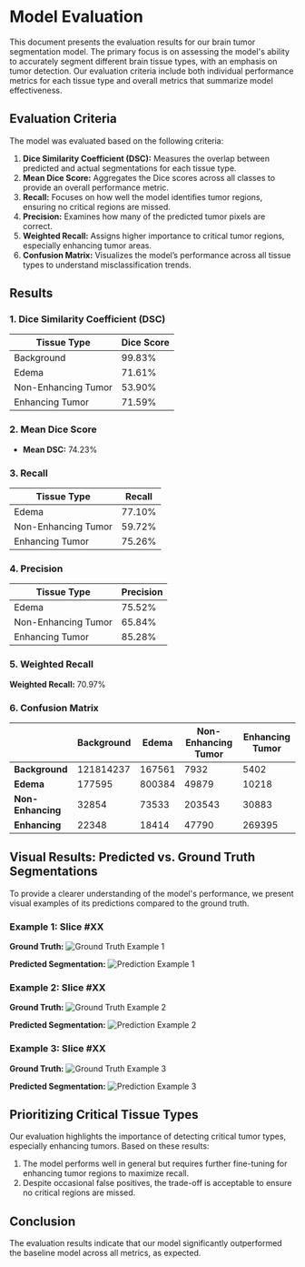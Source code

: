 # Model Evaluation

This document presents the evaluation results for our brain tumor segmentation model. The primary focus is on assessing the model's ability to accurately segment different brain tissue types, with an emphasis on tumor detection. Our evaluation criteria include both individual performance metrics for each tissue type and overall metrics that summarize model effectiveness.

## Evaluation Criteria

The model was evaluated based on the following criteria:

1. **Dice Similarity Coefficient (DSC):** Measures the overlap between predicted and actual segmentations for each tissue type.
2. **Mean Dice Score:** Aggregates the Dice scores across all classes to provide an overall performance metric.
3. **Recall:** Focuses on how well the model identifies tumor regions, ensuring no critical regions are missed.
4. **Precision:** Examines how many of the predicted tumor pixels are correct.
5. **Weighted Recall:** Assigns higher importance to critical tumor regions, especially enhancing tumor areas.
6. **Confusion Matrix:** Visualizes the model’s performance across all tissue types to understand misclassification trends.

## Results

### 1. Dice Similarity Coefficient (DSC)

| Tissue Type         | Dice Score |
|---------------------|------------|
| Background          | 99.83%     |
| Edema               | 71.61%     |
| Non-Enhancing Tumor | 53.90%     |
| Enhancing Tumor     | 71.59%     |

### 2. Mean Dice Score

- **Mean DSC:** 74.23%

### 3. Recall

| Tissue Type         | Recall |
|---------------------|--------|
| Edema               | 77.10% |
| Non-Enhancing Tumor | 59.72% |
| Enhancing Tumor     | 75.26% |

### 4. Precision

| Tissue Type         | Precision |
|---------------------|-----------|
| Edema               | 75.52%    |
| Non-Enhancing Tumor | 65.84%    |
| Enhancing Tumor     | 85.28%    |

### 5. Weighted Recall

**Weighted Recall:** 70.97%

### 6. Confusion Matrix

|                  | Background | Edema | Non-Enhancing Tumor | Enhancing Tumor |
|------------------|------------|-------|---------------------|-----------------|
| **Background**   | 121814237  | 167561| 7932                | 5402            |
| **Edema**        | 177595     | 800384| 49879               | 10218           |
| **Non-Enhancing**| 32854      | 73533 | 203543              | 30883           |
| **Enhancing**    | 22348      | 18414 | 47790               | 269395          |

## Visual Results: Predicted vs. Ground Truth Segmentations

To provide a clearer understanding of the model's performance, we present visual examples of its predictions compared to the ground truth.

### Example 1: Slice #XX

**Ground Truth:**
![Ground Truth Example 1](path/to/ground_truth_image_1.png)

**Predicted Segmentation:**
![Prediction Example 1](path/to/predicted_segmentation_image_1.png)

### Example 2: Slice #XX

**Ground Truth:**
![Ground Truth Example 2](path/to/ground_truth_image_2.png)

**Predicted Segmentation:**
![Prediction Example 2](path/to/predicted_segmentation_image_2.png)

### Example 3: Slice #XX

**Ground Truth:**
![Ground Truth Example 3](path/to/ground_truth_image_3.png)

**Predicted Segmentation:**
![Prediction Example 3](path/to/predicted_segmentation_image_3.png)

## Prioritizing Critical Tissue Types

Our evaluation highlights the importance of detecting critical tumor types, especially enhancing tumors. Based on these results:

1. The model performs well in general but requires further fine-tuning for enhancing tumor regions to maximize recall.
2. Despite occasional false positives, the trade-off is acceptable to ensure no critical regions are missed.

## Conclusion

The evaluation results indicate that our model significantly outperformed the baseline model across all metrics, as expected.
